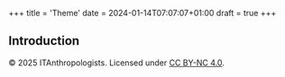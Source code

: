 +++
title = 'Theme'
date = 2024-01-14T07:07:07+01:00
draft = true
+++
## Introduction

© 2025 ITAnthropologists. Licensed under [CC BY-NC 4.0](https://creativecommons.org/licenses/by-nc/4.0/).